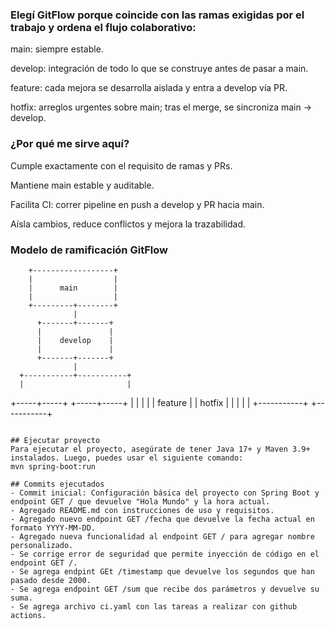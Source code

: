 ### Elegí GitFlow porque coincide con las ramas exigidas por el trabajo y ordena el flujo colaborativo:

main: siempre estable.

develop: integración de todo lo que se construye antes de pasar a main.

feature: cada mejora se desarrolla aislada y entra a develop vía PR.

hotfix: arreglos urgentes sobre main; tras el merge, se sincroniza main → develop.


### ¿Por qué me sirve aquí?

Cumple exactamente con el requisito de ramas y PRs.

Mantiene main estable y auditable.

Facilita CI: correr pipeline en push a develop y PR hacia main.

Aísla cambios, reduce conflictos y mejora la trazabilidad.

### Modelo de ramificación GitFlow

        +------------------+
        |                  |
        |      main        |
        |                  |
        +---------+--------+
                  |
          +-------+-------+
          |               |
          |    develop    |
          |               |
          +-------+-------+
                  |
      +-----------+-----------+
      |                       |
+-----+-----+           +-----+-----+
|           |           |           |
|  feature  |           |  hotfix   |
|           |           |           |
+-----------+           +-----------+
```                                 

## Ejecutar proyecto
Para ejecutar el proyecto, asegúrate de tener Java 17+ y Maven 3.9+ instalados. Luego, puedes usar el siguiente comando:
mvn spring-boot:run

## Commits ejecutados
- Commit inicial: Configuración básica del proyecto con Spring Boot y endpoint GET / que devuelve "Hola Mundo" y la hora actual.
- Agregado README.md con instrucciones de uso y requisitos.
- Agregado nuevo endpoint GET /fecha que devuelve la fecha actual en formato YYYY-MM-DD.
- Agregado nueva funcionalidad al endpoint GET / para agregar nombre personalizado.
- Se corrige error de seguridad que permite inyección de código en el endpoint GET /.
- Se agrega endpint GEt /timestamp que devuelve los segundos que han pasado desde 2000.
- Se agrega endpoint GET /sum que recibe dos parámetros y devuelve su suma.
- Se agrega archivo ci.yaml con las tareas a realizar con github actions.